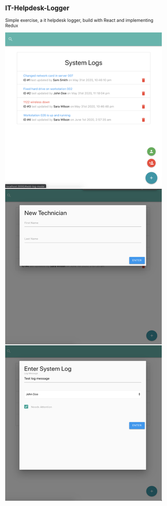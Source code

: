 ## IT-Helpdesk-Logger

Simple exercise, a it helpdesk logger, build with React and implementing Redux

<img src="img_001.png" height="500" width="620">
<img src="img_002.png" height="500" width="620">
<img src="img_003.png" height="500" width="620">